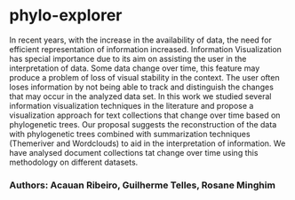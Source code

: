 # phylo-explorer

In recent years, with the increase in the availability of data, the need for efficient representation of information increased. Information Visualization has special importance due to its aim on assisting the user in the interpretation of data. Some data change over time, this feature may produce a problem of loss of visual stability in the context. The user often loses information by not being able to track and distinguish the changes that may
occur in the analyzed data set. In this work we studied several information visualization techniques in the literature and propose a visualization approach for text collections that change over time based on phylogenetic trees. Our proposal suggests the reconstruction of the data with phylogenetic trees combined with summarization techniques (Themeriver and Wordclouds) to aid in the interpretation of information. We have analysed document collections tat change over time using this methodology on different datasets.

### Authors: Acauan Ribeiro, Guilherme Telles, Rosane Minghim